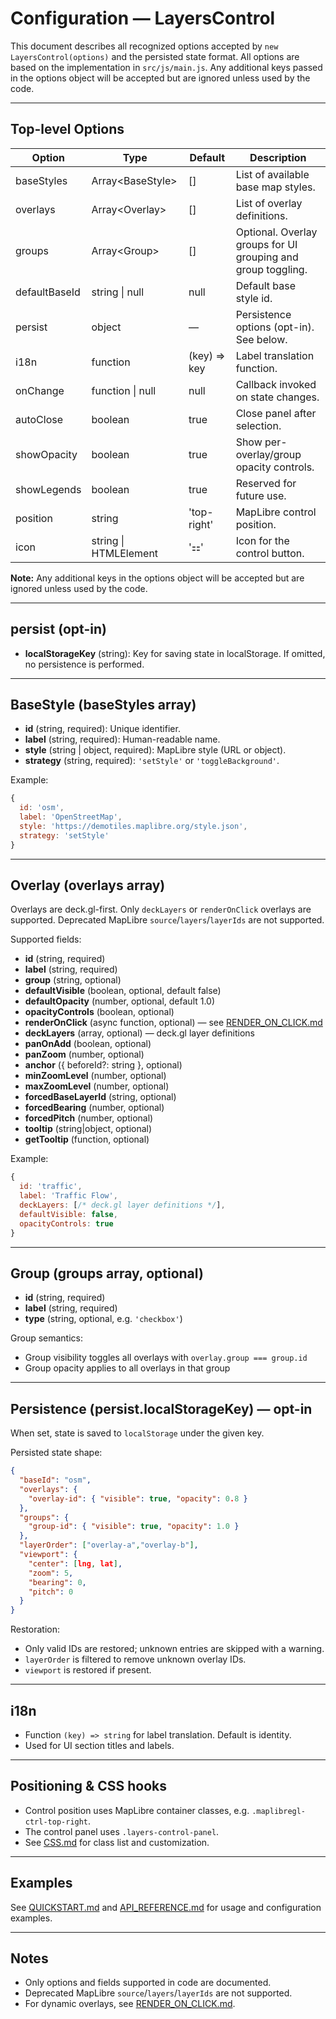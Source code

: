 # Configuration — LayersControl

This document describes all recognized options accepted by `new LayersControl(options)` and the persisted state format. All options are based on the implementation in `src/js/main.js`. Any additional keys passed in the options object will be accepted but are ignored unless used by the code.

---

## Top-level Options

| Option           | Type                      | Default                | Description                                                                                  |
|------------------|---------------------------|------------------------|----------------------------------------------------------------------------------------------|
| baseStyles       | Array\<BaseStyle\>        | []                     | List of available base map styles.                                                           |
| overlays         | Array\<Overlay\>          | []                     | List of overlay definitions.                                                                 |
| groups           | Array\<Group\>            | []                     | Optional. Overlay groups for UI grouping and group toggling.                                 |
| defaultBaseId    | string \| null            | null                   | Default base style id.                                                                       |
| persist          | object                    | —                        | Persistence options (opt-in). See below.                                                     |
| i18n             | function                  | (key) => key           | Label translation function.                                                                  |
| onChange         | function \| null          | null                   | Callback invoked on state changes.                                                           |
| autoClose        | boolean                   | true                   | Close panel after selection.                                                                 |
| showOpacity      | boolean                   | true                   | Show per-overlay/group opacity controls.                                                     |
| showLegends      | boolean                   | true                   | Reserved for future use.                                                                     |
| position         | string                    | 'top-right'            | MapLibre control position.                                                                   |
| icon             | string \| HTMLElement     | '⚏'                    | Icon for the control button.                                                                 |

**Note:** Any additional keys in the options object will be accepted but are ignored unless used by the code.

---

## persist (opt-in)

- **localStorageKey** (string): Key for saving state in localStorage. If omitted, no persistence is performed.

---

## BaseStyle (baseStyles array)

- **id** (string, required): Unique identifier.
- **label** (string, required): Human-readable name.
- **style** (string \| object, required): MapLibre style (URL or object).
- **strategy** (string, required): `'setStyle'` or `'toggleBackground'`.

Example:
```js
{
  id: 'osm',
  label: 'OpenStreetMap',
  style: 'https://demotiles.maplibre.org/style.json',
  strategy: 'setStyle'
}
```

---

## Overlay (overlays array)

Overlays are deck.gl-first. Only `deckLayers` or `renderOnClick` overlays are supported. Deprecated MapLibre `source`/`layers`/`layerIds` are not supported.

Supported fields:
- **id** (string, required)
- **label** (string, required)
- **group** (string, optional)
- **defaultVisible** (boolean, optional, default false)
- **defaultOpacity** (number, optional, default 1.0)
- **opacityControls** (boolean, optional)
- **renderOnClick** (async function, optional) — see [RENDER_ON_CLICK.md](./RENDER_ON_CLICK.md)
- **deckLayers** (array, optional) — deck.gl layer definitions
- **panOnAdd** (boolean, optional)
- **panZoom** (number, optional)
- **anchor** ({ beforeId?: string }, optional)
- **minZoomLevel** (number, optional)
- **maxZoomLevel** (number, optional)
- **forcedBaseLayerId** (string, optional)
- **forcedBearing** (number, optional)
- **forcedPitch** (number, optional)
- **tooltip** (string|object, optional)
- **getTooltip** (function, optional)

Example:
```js
{
  id: 'traffic',
  label: 'Traffic Flow',
  deckLayers: [/* deck.gl layer definitions */],
  defaultVisible: false,
  opacityControls: true
}
```

---

## Group (groups array, optional)

- **id** (string, required)
- **label** (string, required)
- **type** (string, optional, e.g. `'checkbox'`)

Group semantics:
- Group visibility toggles all overlays with `overlay.group === group.id`
- Group opacity applies to all overlays in that group

---

## Persistence (persist.localStorageKey) — opt-in

When set, state is saved to `localStorage` under the given key.

Persisted state shape:
```json
{
  "baseId": "osm",
  "overlays": {
    "overlay-id": { "visible": true, "opacity": 0.8 }
  },
  "groups": {
    "group-id": { "visible": true, "opacity": 1.0 }
  },
  "layerOrder": ["overlay-a","overlay-b"],
  "viewport": {
    "center": [lng, lat],
    "zoom": 5,
    "bearing": 0,
    "pitch": 0
  }
}
```

Restoration:
- Only valid IDs are restored; unknown entries are skipped with a warning.
- `layerOrder` is filtered to remove unknown overlay IDs.
- `viewport` is restored if present.

---

## i18n

- Function `(key) => string` for label translation. Default is identity.
- Used for UI section titles and labels.

---

## Positioning & CSS hooks

- Control position uses MapLibre container classes, e.g. `.maplibregl-ctrl-top-right`.
- The control panel uses `.layers-control-panel`.
- See [CSS.md](./CSS.md) for class list and customization.

---

## Examples

See [QUICKSTART.md](./QUICKSTART.md) and [API_REFERENCE.md](./API_REFERENCE.md) for usage and configuration examples.

---

## Notes

- Only options and fields supported in code are documented.
- Deprecated MapLibre `source`/`layers`/`layerIds` are not supported.
- For dynamic overlays, see [RENDER_ON_CLICK.md](./RENDER_ON_CLICK.md).
